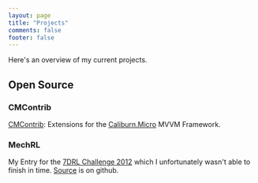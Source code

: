 ```yaml
---
layout: page
title: "Projects"
comments: false
footer: false
---
```

Here's an overview of my current projects.

## Open Source

### CMContrib
[CMContrib](./cmcontrib.html): Extensions for the [Caliburn.Micro](http://caliburnmicro.codeplex.com/) MVVM Framework.

### MechRL
My Entry for the [7DRL Challenge 2012](http://roguebasin.roguelikedevelopment.org/index.php/7DRL_Challenge_2012) which I unfortunately wasn't able to finish in time. [Source](https://github.com/kmees/MechRL) is on github.
